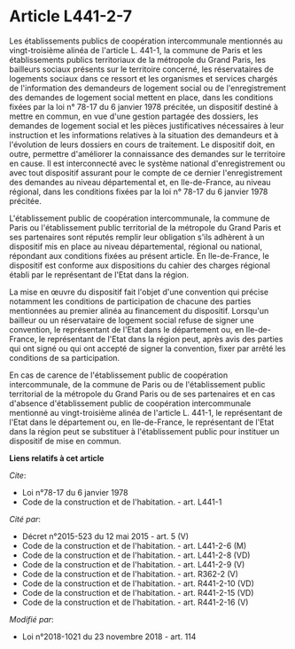 # Article L441-2-7

Les établissements publics de coopération intercommunale mentionnés au vingt-troisième alinéa de l'article L. 441-1, la
commune de Paris et les établissements publics territoriaux de la métropole du Grand Paris, les bailleurs sociaux présents
sur le territoire concerné, les réservataires de logements sociaux dans ce ressort et les organismes et services chargés de
l'information des demandeurs de logement social ou de l'enregistrement des demandes de logement social mettent en place, dans
les conditions fixées par la loi n° 78-17 du 6 janvier 1978 précitée, un dispositif destiné à mettre en commun, en vue d'une
gestion partagée des dossiers, les demandes de logement social et les pièces justificatives nécessaires à leur instruction et
les informations relatives à la situation des demandeurs et à l'évolution de leurs dossiers en cours de traitement. Le
dispositif doit, en outre, permettre d'améliorer la connaissance des demandes sur le territoire en cause. Il est
interconnecté avec le système national d'enregistrement ou avec tout dispositif assurant pour le compte de ce dernier
l'enregistrement des demandes au niveau départemental et, en Ile-de-France, au niveau régional, dans les conditions fixées
par la loi n° 78-17 du 6 janvier 1978 précitée.

L'établissement public de coopération intercommunale, la commune de Paris ou l'établissement public territorial de la
métropole du Grand Paris et ses partenaires sont réputés remplir leur obligation s'ils adhèrent à un dispositif mis en place
au niveau départemental, régional ou national, répondant aux conditions fixées au présent article. En Ile-de-France, le
dispositif est conforme aux dispositions du cahier des charges régional établi par le représentant de l'Etat dans la région.

La mise en œuvre du dispositif fait l'objet d'une convention qui précise notamment les conditions de participation de chacune
des parties mentionnées au premier alinéa au financement du dispositif. Lorsqu'un bailleur ou un réservataire de logement
social refuse de signer une convention, le représentant de l'Etat dans le département ou, en Ile-de-France, le représentant
de l'Etat dans la région peut, après avis des parties qui ont signé ou qui ont accepté de signer la convention, fixer par
arrêté les conditions de sa participation.

En cas de carence de l'établissement public de coopération intercommunale, de la commune de Paris ou de l'établissement
public territorial de la métropole du Grand Paris ou de ses partenaires et en cas d'absence d'établissement public de
coopération intercommunale mentionné au vingt-troisième alinéa de l'article L. 441-1, le représentant de l'Etat dans le
département ou, en Ile-de-France, le représentant de l'Etat dans la région peut se substituer à l'établissement public pour
instituer un dispositif de mise en commun.

**Liens relatifs à cet article**

_Cite_:

  - Loi n°78-17 du 6 janvier 1978
  - Code de la construction et de l'habitation. - art. L441-1

_Cité par_:

  - Décret n°2015-523 du 12 mai 2015 - art. 5 (V)
  - Code de la construction et de l'habitation. - art. L441-2-6 (M)
  - Code de la construction et de l'habitation. - art. L441-2-8 (VD)
  - Code de la construction et de l'habitation. - art. L441-2-9 (V)
  - Code de la construction et de l'habitation. - art. R362-2 (V)
  - Code de la construction et de l'habitation. - art. R441-2-10 (VD)
  - Code de la construction et de l'habitation. - art. R441-2-15 (VD)
  - Code de la construction et de l'habitation. - art. R441-2-16 (V)

_Modifié par_:

  - Loi n°2018-1021 du 23 novembre 2018 - art. 114
